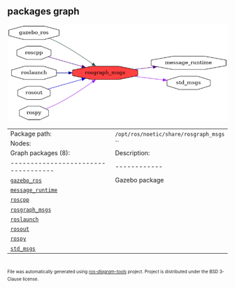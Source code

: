 <!--
File was automatically generated using 'ros-diagram-tools' project.
Project is distributed under the BSD 3-Clause license.
-->

## packages graph

[![rosgraph_msgs](rosgraph_msgs.png "rosgraph_msgs")](rosgraph_msgs.png)

|     |     |
| --- | --- |
| Package path: | `/opt/ros/noetic/share/rosgraph_msgs` |
| Nodes: | `` |
| Graph packages (8): | Description: |
| ----------------------------------- | ------------ |
| [`gazebo_ros`](gazebo_ros.html) | Gazebo package |
| [`message_runtime`](message_runtime.html) |  |
| [`roscpp`](roscpp.html) |  |
| [`rosgraph_msgs`](rosgraph_msgs.html) |  |
| [`roslaunch`](roslaunch.html) |  |
| [`rosout`](rosout.html) |  |
| [`rospy`](rospy.html) |  |
| [`std_msgs`](std_msgs.html) |  |


</br>
<font size="1">
File was automatically generated using <a href="https://github.com/anetczuk/ros-diagram-tools"><i>ros-diagram-tools</i></a> project.
Project is distributed under the BSD 3-Clause license.
</font>
